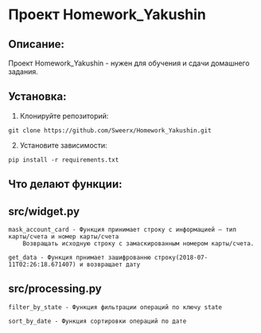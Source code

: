 # Проект Homework_Yakushin

## Описание:

Проект Homework_Yakushin - нужен для обучения и сдачи домашнего задания.

## Установка:

1. Клонируйте репозиторий:
```
git clone https://github.com/Sweerx/Homework_Yakushin.git
```
2. Установите зависимости:
```
pip install -r requirements.txt
```

## Что делают функции:
## src/widget.py
```
mask_account_card - Функция принимает строку с информацией — тип карты/счета и номер карты/счета
    Возвращать исходную строку с замаскированным номером карты/счета.

get_data - Функция прнимает зашифрованню строку(2018-07-11T02:26:18.671407) и возвращает дату
```

## src/processing.py
```
filter_by_state - Функция фильтрации операций по ключу state

sort_by_date - Функция сортировки операций по дате
```
